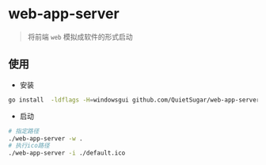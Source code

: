 # web-app-server

> 将前端 `web` 模拟成软件的形式启动

## 使用

- 安装

```bash
go install  -ldflags -H=windowsgui github.com/QuietSugar/web-app-server@latest
```

- 启动

```bash
# 指定路径
./web-app-server -w .
# 执行ico路径
./web-app-server -i ./default.ico
```

